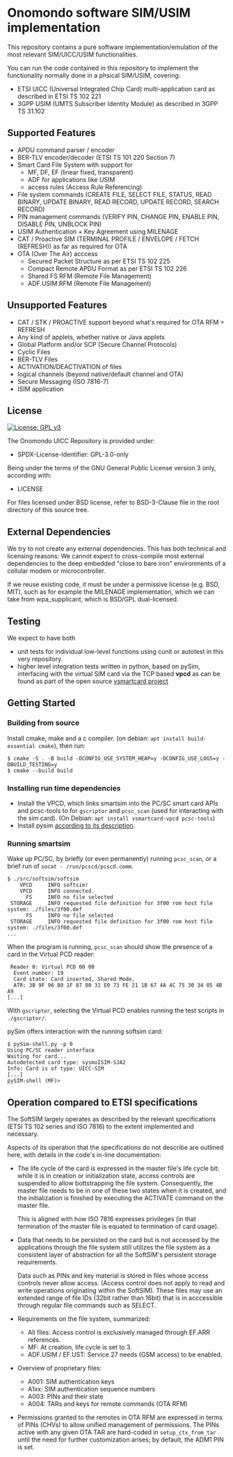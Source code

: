 Onomondo software SIM/USIM implementation
=========================================

This repository contains a pure software
implementation/emulation of the most relevant SIM/UICC/USIM functionalities.

You can run the code contained in this repository to implement the functionality
normally done in a phsical SIM/USIM, covering:

* ETSI UICC (Universal Integrated Chip Card) multi-application card as described in ETSI TS 102 221
* 3GPP USIM (UMTS Subscriber Identity Module) as described in 3GPP TS 31.102


Supported Features
------------------

* APDU command parser / encoder
* BER-TLV encoder/decoder (ETSI TS 101 220 Section 7)
* Smart Card File System with support for
  * MF, DF, EF (linear fixed, transparent)
  * ADF for applications like USIM
  * access rules (Access Rule Referencing)
* File system commands (CREATE FILE, SELECT FILE, STATUS, READ BINARY, UPDATE BINARY, READ RECORD, UPDATE RECORD, SEARCH RECORD)
* PIN management commands (VERIFY PIN, CHANGE PIN, ENABLE PIN, DISABLE PIN, UNBLOCK PIN)
* USIM Authentication + Key Agreement using MILENAGE
* CAT / Proactive SIM (TERMINAL PROFILE / ENVELOPE / FETCH (REFRESH)) as far as required for OTA
* OTA (Over The Air) acccess
  * Secured Packet Structure as per ETSI TS 102 225
  * Compact Remote APDU Format as per ETSI TS 102 226
  * Shared FS RFM (Remote File Management)
  * ADF.USIM RFM (Remote File Management)

Unsupported Features
--------------------

* CAT / STK / PROACTIVE support beyond what's required for OTA RFM + REFRESH
* Any kind of applets, whether native or Java applets
* Global Platform and/or SCP (Secure Channel Protocols)
* Cyclic Files
* BER-TLV Files
* ACTIVATION/DEACTIVATION of files
* logical channels (beyond native/default channel and OTA)
* Secure Messaging (ISO 7816-7)
* ISIM application

License
-------

[![License: GPL v3](https://img.shields.io/badge/License-GPLv3-blue.svg)](https://www.gnu.org/licenses/gpl-3.0)

The Onomondo UICC Repository is provided under:

- SPDX-License-Identifier: GPL-3.0-only

Being under the terms of the GNU General Public License version 3 only,
according with:

- LICENSE

For files licensed under BSD license, refer to BSD-3-Clause file in the root directory of this source tree.


External Dependencies
---------------------

We try to not create any external dependencies.  This has both technical and licensing
reasons:  We cannot expect to cross-compile most external dependencies to the deep embedded
"close to bare iron" environments of a cellular modem or microcontroller.

If we reuse existing code, it must be under a permissive license (e.g. BSD, MIT), such
as for example the MILENAGE implementation, which we can take from wpa_supplicant, which is
BSD/GPL dual-licensed.


Testing
-------

We expect to have both

* unit tests for individual low-level functions using cunit or autotest in this very repository.
* higher level integration tests written in python, based on pySim, interfacing with the
  virtual SIM card via the TCP based **vpcd** as can be found as part of the open source
  [vsmartcard project](https://frankmorgner.github.io/vsmartcard/virtualsmartcard/README.html)

Getting Started
---------------

### Building from source

Install cmake, make and a c compiler.
(on debian: `apt install build-essential cmake`),
then run:

```
$ cmake -S . -B build -DCONFIG_USE_SYSTEM_HEAP=y -DCONFIG_USE_LOGS=y -DBUILD_TESTING=y
$ cmake --build build
```

### Installing run time dependencies

* Install the VPCD, which links smartsim into the PC/SC smart card APIs and pcsc-tools to for `gscriptor` and `pcsc_scan` (used for interacting with the sim card).
  (On Debian: `apt install vsmartcard-vpcd pcsc-tools`)
* Install pysim [according to its description](https://git.osmocom.org/pysim/about/).

### Running smartsim

Wake up PC/SC, by briefly (or even permanently) running `pcsc_scan`, or a brief run of `socat - /run/pcscd/pcscd.comm`.

```
$ ./src/softsim/softsim
    VPCD     INFO softsim!
    VPCD     INFO connected.
      FS     INFO no file selected
 STORAGE     INFO requested file definition for 3f00 rom host file system: ./files/3f00.def
      FS     INFO no file selected
 STORAGE     INFO requested file definition for 3f00 rom host file system: ./files/3f00.def
...
```

When the program is running, `pcsc_scan` should show the presence of a card in the Virtual PCD reader:

```
 Reader 0: Virtual PCD 00 00
  Event number: 19
  Card state: Card inserted, Shared Mode,
  ATR: 3B 9F 96 80 1F 87 80 31 E0 73 FE 21 1B 67 4A 4C 75 30 34 05 4B A9
[...]
```

With `gscriptor`, selecting the Virtual PCD enables running the test scripts in `./gscriptor/`.

pySim offers interaction with the running softsim card:

```
$ pySim-shell.py -p 0
Using PC/SC reader interface
Waiting for card...
Autodetected card type: sysmoISIM-SJA2
Info: Card is of type: UICC-SIM
[...]
pySIM-shell (MF)>
```

Operation compared to ETSI specifications
-----------------------------------------

The SoftSIM largely operates as described by the relevant specifications
(ETSI TS 102 series and ISO 7816)
to the extent implemented and necessary.

Aspects of its operation that the specifications do not describe are outlined here,
with details in the code's in-line documentation:

* The life cycle of the card is expressed in the master file's life cycle bit:
  while it is in creation or initialization state, access controls are suspended to allow bottstrapping the file system.
  Consequently, the master file needs to be in one of these two states when it is created,
  and the initialization is finished by executing the ACTIVATE command on the master file.

  This is aligned with how ISO 7816 expresses privileges (in that termination of the master file is equated to termination of card usage).

* Data that needs to be persisted on the card
  but is not accessed by the applications through the file system
  still utilizes the file system as a consistent layer of abstraction for all the SoftSIM's persistent storage requirements.

  Data such as PINs and key material is stored in files whose access controls never allow access.
  (Access control does not apply to read and write operations originating within the SoftSIM).
  These files may use an extended range of file IDs (32bit rather than 16bit) that is in acccessible through regular file commands such as SELECT.

* Requirements on the file system, summarized:

  * All files: Access control is exclusively managed through EF.ARR references.
  * MF: At creation, life cycle is set to 3.
  * ADF.USIM / EF.UST: Service 27 needs (GSM access) to be enabled.

* Overview of proprietary files:
  * A001: SIM authentication keys
  * A1xx: SIM authentication sequence numbers
  * A003: PINs and their state
  * A004: TARs and keys for remote commands (OTA RFM)

* Permissions granted to the remotes in OTA RFM are expressed in terms of PINs (CHVs) to allow unified management of permissions.
  The PINs active with any given OTA TAR are hard-coded in `setup_ctx_from_tar` until the need for further customization arises;
  by default, the ADM1 PIN is set.

